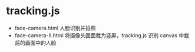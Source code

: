 # tracking.js

- face-camera.html 人脸识别并拍照
- face-camera-II.html 将摄像头画面裁为竖屏，tracking.js 识别 canvas 中裁后的画面中的人脸

